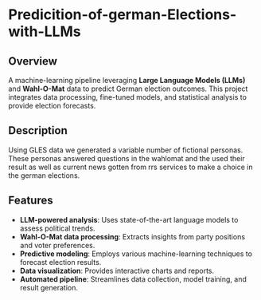 # Predicition-of-german-Elections-with-LLMs

## Overview
A machine-learning pipeline leveraging **Large Language Models (LLMs)** and **Wahl-O-Mat** data to predict German election outcomes. 
This project integrates data processing, fine-tuned models, and statistical analysis to provide election forecasts.

## Description
Using GLES data we generated a variable number of fictional personas. These personas answered questions in the wahlomat and the used their 
result as well as current news gotten from rrs services to make a choice in the german elections.

## Features
- **LLM-powered analysis**: Uses state-of-the-art language models to assess political trends.
- **Wahl-O-Mat data processing**: Extracts insights from party positions and voter preferences.
- **Predictive modeling**: Employs various machine-learning techniques to forecast election results.
- **Data visualization**: Provides interactive charts and reports.
- **Automated pipeline**: Streamlines data collection, model training, and result generation.
